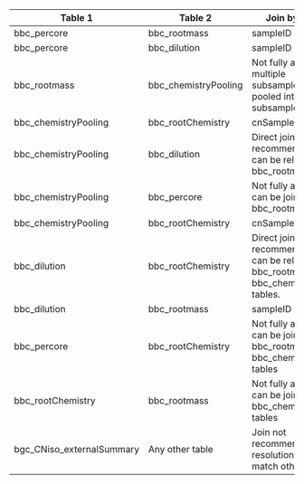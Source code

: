 |Table 1|Table 2|Join by field(s)|
|------------------------|------------------------|-------------------------------|
bbc_percore|bbc_rootmass|sampleID
bbc_percore|bbc_dilution|sampleID
bbc_rootmass|bbc_chemistryPooling|Not fully automatable: multiple subsampleIDs are pooled into each subsampleIDList
bbc_chemistryPooling|bbc_rootChemistry|cnSampleID
bbc_chemistryPooling|bbc_dilution|Direct join not recommended. Data can be related via the bbc_rootmass table.
bbc_chemistryPooling|bbc_percore|Not fully automatable: can be joined via the bbc_rootmass table
bbc_chemistryPooling|bbc_rootChemistry|cnSampleID
bbc_dilution|bbc_rootChemistry|Direct join not recommended. Data can be related via the bbc\_rootmass and bbc\_chemistryPooling tables.
bbc_dilution|bbc_rootmass|sampleID
bbc_percore|bbc_rootChemistry|Not fully automatable: can be joined via the bbc\_rootmass and bbc\_chemistryPooling tables
bbc_rootChemistry|bbc_rootmass|Not fully automatable: can be joined via the bbc_chemistryPooling tables
bgc\_CNiso\_externalSummary|Any other table|Join not recommended. Data resolution does not match other tables.
